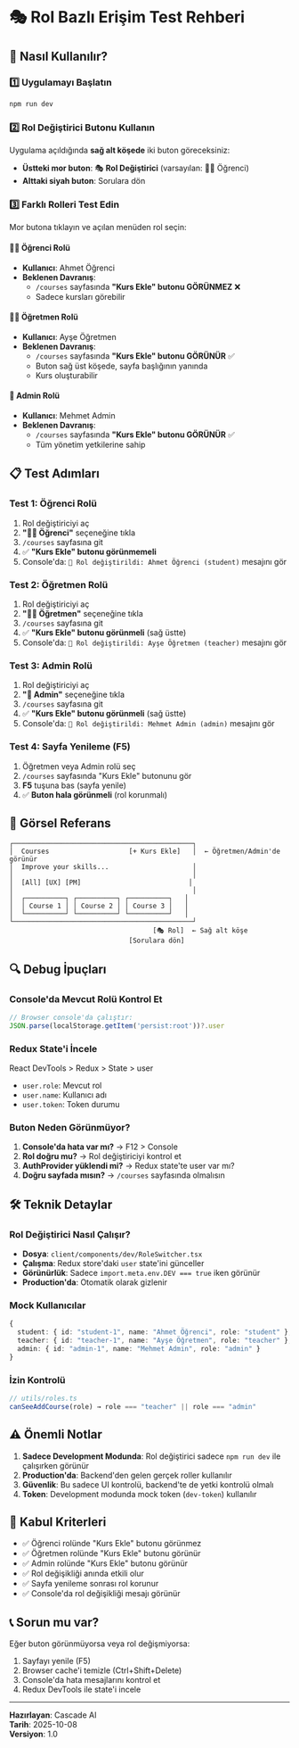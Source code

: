 # 🎭 Rol Bazlı Erişim Test Rehberi

## 🚀 Nasıl Kullanılır?

### 1️⃣ Uygulamayı Başlatın
```bash
npm run dev
```

### 2️⃣ Rol Değiştirici Butonu Kullanın

Uygulama açıldığında **sağ alt köşede** iki buton göreceksiniz:

- **Üstteki mor buton**: 🎭 **Rol Değiştirici** (varsayılan: 👨‍🎓 Öğrenci)
- **Alttaki siyah buton**: Sorulara dön

### 3️⃣ Farklı Rolleri Test Edin

Mor butona tıklayın ve açılan menüden rol seçin:

#### 👨‍🎓 **Öğrenci Rolü**
- **Kullanıcı**: Ahmet Öğrenci
- **Beklenen Davranış**: 
  - `/courses` sayfasında **"Kurs Ekle" butonu GÖRÜNMEZ** ❌
  - Sadece kursları görebilir

#### 👨‍🏫 **Öğretmen Rolü**
- **Kullanıcı**: Ayşe Öğretmen
- **Beklenen Davranış**:
  - `/courses` sayfasında **"Kurs Ekle" butonu GÖRÜNÜR** ✅
  - Buton sağ üst köşede, sayfa başlığının yanında
  - Kurs oluşturabilir

#### 👑 **Admin Rolü**
- **Kullanıcı**: Mehmet Admin
- **Beklenen Davranış**:
  - `/courses` sayfasında **"Kurs Ekle" butonu GÖRÜNÜR** ✅
  - Tüm yönetim yetkilerine sahip

## 📋 Test Adımları

### Test 1: Öğrenci Rolü
1. Rol değiştiriciyi aç
2. **"👨‍🎓 Öğrenci"** seçeneğine tıkla
3. `/courses` sayfasına git
4. ✅ **"Kurs Ekle" butonu görünmemeli**
5. Console'da: `🔄 Rol değiştirildi: Ahmet Öğrenci (student)` mesajını gör

### Test 2: Öğretmen Rolü
1. Rol değiştiriciyi aç
2. **"👨‍🏫 Öğretmen"** seçeneğine tıkla
3. `/courses` sayfasına git
4. ✅ **"Kurs Ekle" butonu görünmeli** (sağ üstte)
5. Console'da: `🔄 Rol değiştirildi: Ayşe Öğretmen (teacher)` mesajını gör

### Test 3: Admin Rolü
1. Rol değiştiriciyi aç
2. **"👑 Admin"** seçeneğine tıkla
3. `/courses` sayfasına git
4. ✅ **"Kurs Ekle" butonu görünmeli** (sağ üstte)
5. Console'da: `🔄 Rol değiştirildi: Mehmet Admin (admin)` mesajını gör

### Test 4: Sayfa Yenileme (F5)
1. Öğretmen veya Admin rolü seç
2. `/courses` sayfasında "Kurs Ekle" butonunu gör
3. **F5** tuşuna bas (sayfa yenile)
4. ✅ **Buton hala görünmeli** (rol korunmalı)

## 🎨 Görsel Referans

```
┌─────────────────────────────────────────────┐
│  Courses                    [+ Kurs Ekle]   │  ← Öğretmen/Admin'de görünür
│  Improve your skills...                     │
│                                             │
│  [All] [UX] [PM]                           │
│                                             │
│  ┌──────────┐ ┌──────────┐ ┌──────────┐   │
│  │ Course 1 │ │ Course 2 │ │ Course 3 │   │
│  └──────────┘ └──────────┘ └──────────┘   │
└─────────────────────────────────────────────┘
                                    [🎭 Rol]  ← Sağ alt köşe
                              [Sorulara dön]
```

## 🔍 Debug İpuçları

### Console'da Mevcut Rolü Kontrol Et
```javascript
// Browser console'da çalıştır:
JSON.parse(localStorage.getItem('persist:root'))?.user
```

### Redux State'i İncele
React DevTools > Redux > State > user
- `user.role`: Mevcut rol
- `user.name`: Kullanıcı adı
- `user.token`: Token durumu

### Buton Neden Görünmüyor?
1. **Console'da hata var mı?** → F12 > Console
2. **Rol doğru mu?** → Rol değiştiriciyi kontrol et
3. **AuthProvider yüklendi mi?** → Redux state'te user var mı?
4. **Doğru sayfada mısın?** → `/courses` sayfasında olmalısın

## 🛠️ Teknik Detaylar

### Rol Değiştirici Nasıl Çalışır?
- **Dosya**: `client/components/dev/RoleSwitcher.tsx`
- **Çalışma**: Redux store'daki `user` state'ini günceller
- **Görünürlük**: Sadece `import.meta.env.DEV === true` iken görünür
- **Production'da**: Otomatik olarak gizlenir

### Mock Kullanıcılar
```typescript
{
  student: { id: "student-1", name: "Ahmet Öğrenci", role: "student" },
  teacher: { id: "teacher-1", name: "Ayşe Öğretmen", role: "teacher" },
  admin: { id: "admin-1", name: "Mehmet Admin", role: "admin" }
}
```

### İzin Kontrolü
```typescript
// utils/roles.ts
canSeeAddCourse(role) → role === "teacher" || role === "admin"
```

## ⚠️ Önemli Notlar

1. **Sadece Development Modunda**: Rol değiştirici sadece `npm run dev` ile çalışırken görünür
2. **Production'da**: Backend'den gelen gerçek roller kullanılır
3. **Güvenlik**: Bu sadece UI kontrolü, backend'te de yetki kontrolü olmalı
4. **Token**: Development modunda mock token (`dev-token`) kullanılır

## 🎯 Kabul Kriterleri

- ✅ Öğrenci rolünde "Kurs Ekle" butonu görünmez
- ✅ Öğretmen rolünde "Kurs Ekle" butonu görünür
- ✅ Admin rolünde "Kurs Ekle" butonu görünür
- ✅ Rol değişikliği anında etkili olur
- ✅ Sayfa yenileme sonrası rol korunur
- ✅ Console'da rol değişikliği mesajı görünür

## 📞 Sorun mu var?

Eğer buton görünmüyorsa veya rol değişmiyorsa:
1. Sayfayı yenile (F5)
2. Browser cache'i temizle (Ctrl+Shift+Delete)
3. Console'da hata mesajlarını kontrol et
4. Redux DevTools ile state'i incele

---

**Hazırlayan**: Cascade AI  
**Tarih**: 2025-10-08  
**Versiyon**: 1.0
